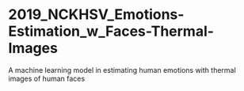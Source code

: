 # 2019_NCKHSV_Emotions-Estimation_w_Faces-Thermal-Images
A machine learning model in estimating human emotions with thermal images of human faces
